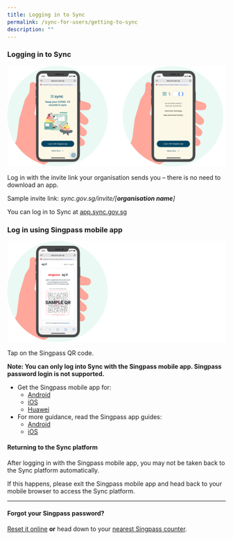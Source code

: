 ```yaml
---
title: Logging in to Sync
permalink: /sync-for-users/getting-to-sync
description: ""
---
```

### **Logging in to Sync**
![](/images/Loggin%20into%20Sync.svg)

Log in with the invite link your organisation sends you – there is no need to download an app.

Sample invite link:
*sync.gov.sg/invite/[**organisation name**]*

You can log in to Sync at [app.sync.gov.sg](https://app.sync.gov.sg/)


### **Log in using Singpass mobile app**
![](/images/QR.png)

Tap on the Singpass QR code.

**Note: You can only log into Sync with the Singpass mobile app. Singpass password login is not supported.**

* Get the Singpass mobile app for: 
	* [Android](https://play.google.com/store/apps/details?id=sg.ndi.sp&hl=en-GB) 
	* [iOS](https://itunes.apple.com/us/app/singpass-mobile/id1340660807)
	* [Huawei](https://appgallery.huawei.com/#/app/C104129719)
* For more guidance, read the Singpass app guides:
	* [Android ](https://www.singpass.gov.sg/home/ui/assets/pdf/Singpass_App_Android_Guide.pdf)
	* [iOS ](https://www.singpass.gov.sg/home/ui/assets/pdf/Singpass_App_iOS_Guide.pdf)

#### **Returning to the Sync platform**
After logging in with the Singpass mobile app, you may not be taken back to the Sync platform automatically.

If this happens, please exit the Singpass mobile app and head back to your mobile browser to access the Sync platform.

___

#### **Forgot your Singpass password?**
[Reset it online](https://www.singpass.gov.sg/home/ui/login) **or** head down to your [nearest Singpass counter](https://www.singpass.gov.sg/singpass/common/counter).